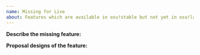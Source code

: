 ```yaml
---
name: Missing for Live
about: Features which are available in osu!stable but not yet in osu!lazer.
---
```

**Describe the missing feature:** 

**Proposal designs of the feature:** 
